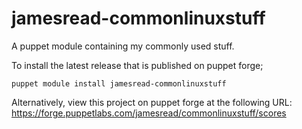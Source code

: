 jamesread-commonlinuxstuff
=================

A puppet module containing my commonly used stuff.

To install the latest release that is published on puppet forge;

	puppet module install jamesread-commonlinuxstuff

Alternatively, view this project on puppet forge at the following URL: https://forge.puppetlabs.com/jamesread/commonlinuxstuff/scores
